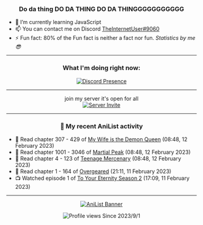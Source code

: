 <div align="center">

### Do da thing DO DA THING DO DA THINGGGGGGGGGGG
</div>

- 🌱 I’m currently learning JavaScript
- 📫 You can contact me on Discord [TheInternetUser#9060](https://discord.com/users/534117072796385300)
- ⚡ Fun fact: 80% of the Fun fact is neither a fact nor fun. _Statistics by me 😎_
<hr>

<div align="center">

### What I'm doing right now:
[![Discord Presence](https://lanyard.cnrad.dev/api/534117072796385300)](https://discord.com/users/534117072796385300)
<hr>

join my server it's open for all <br>
[![Server Invite](https://invidget.switchblade.xyz/bfYgVHxrSs)](https://discord.gg/bfYgVHxrSs)

<hr>
  
### 🌸 My recent AniList activity

</div>

<!-- ANILIST_ACTIVITY:start -->

-   📖 Read chapter 307 - 429 of [My Wife is the Demon Queen](https://anilist.co/manga/107966) (08:48, 12 February 2023)
-   📖 Read chapter 1001 - 3046 of [Martial Peak](https://anilist.co/manga/104494) (08:48, 12 February 2023)
-   📖 Read chapter 4 - 123 of [Teenage Mercenary](https://anilist.co/manga/126297) (08:48, 12 February 2023)
-   📖 Read chapter 1 - 164 of [Overgeared](https://anilist.co/manga/117460) (21:11, 11 February 2023)
-   📺 Watched episode 1 of [To Your Eternity Season 2](https://anilist.co/anime/138565) (17:09, 11 February 2023)

<!-- ANILIST_ACTIVITY:end -->
<hr>

<div align="center">

[![AniList Banner](https://img.anili.st/User/929966)](https://anilist.co/user/TheInternetUser)

![Profile views](https://gpvc.arturio.dev/TheInternetUse7) Since 2023/9/1

</div>
